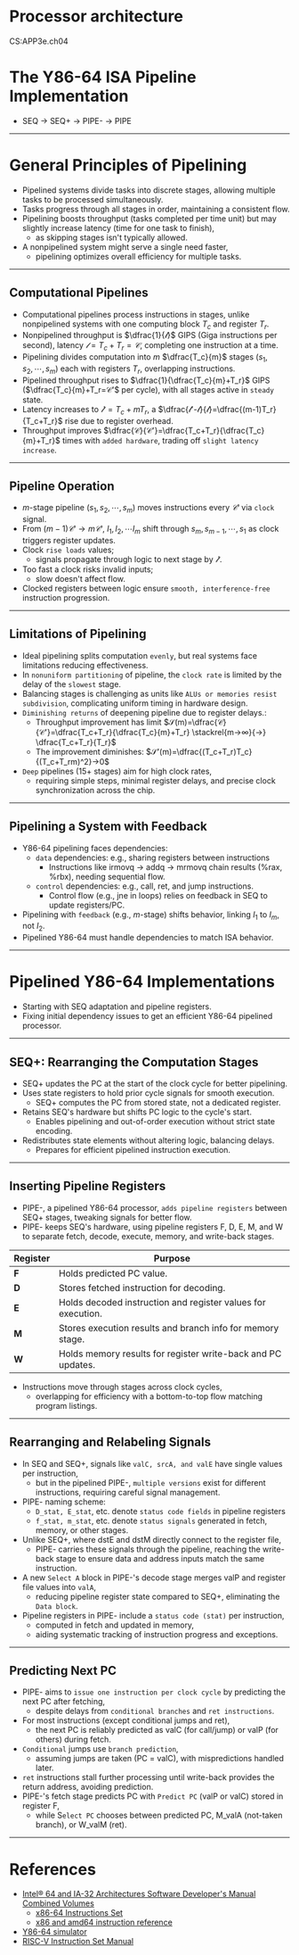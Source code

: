 # Processor architecture
CS:APP3e.ch04


# The Y86-64 ISA Pipeline Implementation
- SEQ → SEQ+ → PIPE- → PIPE

---

# General Principles of Pipelining

- Pipelined systems divide tasks into discrete stages, allowing multiple tasks to be processed simultaneously.
- Tasks progress through all stages in order, maintaining a consistent flow.
- Pipelining boosts throughput (tasks completed per time unit) but may slightly increase latency (time for one task to finish), 
  - as skipping stages isn't typically allowed.
- A nonpipelined system might serve a single need faster, 
  - pipelining optimizes overall efficiency for multiple tasks.

---

## Computational Pipelines

- Computational pipelines process instructions in stages, unlike nonpipelined systems with one computing block $T_c$ and register $T_r$.
- Nonpipelined throughput is $`\dfrac{1}{𝓁}`$ GIPS (Giga instructions per second), latency $`𝓁=T_c+T_r=𝒞`$, completing one instruction at a time.
- Pipelining divides computation into $m$ $`\dfrac{T_c}{m}`$ stages ($s_1,s_2,⋯,s_m$) each with registers $T_r$, overlapping instructions.
- Pipelined throughput rises to $`\dfrac{1}{\dfrac{T_c}{m}+T_r}`$ GIPS ($`\dfrac{T_c}{m}+T_r=𝒞'`$ per cycle), with all stages active in `steady` state.
- Latency increases to  $`𝓁'=T_c+mT_r`$, a $`\dfrac{𝓁'-𝓁}{𝓁}=\dfrac{(m-1)T_r}{T_c+T_r}`$ rise due to register overhead.
- Throughput improves $`\dfrac{𝒞}{𝒞'}=\dfrac{T_c+T_r}{\dfrac{T_c}{m}+T_r}`$ times with `added hardware`, trading off `slight latency increase`.

---

## Pipeline Operation

- $m$-stage pipeline ($s_1,s_2,⋯,s_m$) moves instructions every $𝒞'$ via `clock` signal.
- From $(m-1)𝒞'→m𝒞'$, $I_1, I_2, ⋯ I_m$ shift through $s_m,s_{m-1},⋯,s_1$ as clock triggers register updates.
- Clock `rise loads` values; 
  - signals propagate through logic to next stage by $𝓁'$.
- Too fast a clock risks invalid inputs; 
  - slow doesn't affect flow.
- Clocked registers between logic ensure `smooth, interference-free` instruction progression.

---

## Limitations of Pipelining

- Ideal pipelining splits computation `evenly`, but real systems face limitations reducing effectiveness.
- In `nonuniform partitioning` of pipeline, the `clock rate` is limited by the delay of the `slowest` stage.
- Balancing stages is challenging as units like `ALUs or memories resist subdivision`, complicating uniform timing in hardware design.
- `Diminishing returns` of deepening pipeline due to register delays.:
  - Throughput improvement has limit $`𝒮(m)=\dfrac{𝒞}{𝒞'}=\dfrac{T_c+T_r}{\dfrac{T_c}{m}+T_r} \stackrel{m→∞}{→} \dfrac{T_c+T_r}{T_r}`$
  - The improvement diminishes: $`𝒮'(m)=\dfrac{(T_c+T_r)T_c}{(T_c+T_rm)^2}→0`$
- `Deep` pipelines (15+ stages) aim for high clock rates, 
  - requiring simple steps, minimal register delays, and precise clock synchronization across the chip.

---

## Pipelining a System with Feedback

- Y86-64 pipelining faces dependencies: 
  - `data` dependencies: e.g., sharing registers between instructions 
    - Instructions like irmovq → addq → mrmovq chain results (%rax, %rbx), needing sequential flow.
  - `control` dependencies: e.g., call, ret, and jump instructions.
    - Control flow (e.g., jne in loops) relies on feedback in SEQ to update registers/PC.
- Pipelining with `feedback` (e.g., $m$-stage) shifts behavior, linking $I_1$ to $I_m$, not $I_2$.
- Pipelined Y86-64 must handle dependencies to match ISA behavior.

---

# Pipelined Y86-64 Implementations

- Starting with SEQ adaptation and pipeline registers.
- Fixing initial dependency issues to get an efficient Y86-64 pipelined processor.

---

## SEQ+: Rearranging the Computation Stages

- SEQ+ updates the PC at the start of the clock cycle for better pipelining. 
- Uses state registers to hold prior cycle signals for smooth execution. 
  - SEQ+ computes the PC from stored state, not a dedicated register. 
- Retains SEQ's hardware but shifts PC logic to the cycle's start. 
  - Enables pipelining and out-of-order execution without strict state encoding.
- Redistributes state elements without altering logic, balancing delays.  
  - Prepares for efficient pipelined instruction execution.

---

## Inserting Pipeline Registers

- PIPE-, a pipelined Y86-64 processor, `adds pipeline registers` between SEQ+ stages, tweaking signals for better flow.
- PIPE- keeps SEQ's hardware, using pipeline registers F, D, E, M, and W to separate fetch, decode, execute, memory, and write-back stages.

| Register | Purpose |  
|----------|---------|  
| **F** | Holds predicted PC value. |  
| **D** | Stores fetched instruction for decoding. |  
| **E** | Holds decoded instruction and register values for execution. |  
| **M** | Stores execution results and branch info for memory stage. |  
| **W** | Holds memory results for register write-back and PC updates. |

- Instructions move through stages across clock cycles, 
  - overlapping for efficiency with a bottom-to-top flow matching program listings.

---

## Rearranging and Relabeling Signals

- In SEQ and SEQ+, signals like `valC, srcA, and valE` have single values per instruction, 
  - but in the pipelined PIPE-, `multiple versions` exist for different instructions, requiring careful signal management.
- PIPE- naming scheme: 
  - `D_stat, E_stat`, etc. denote `status code fields` in pipeline registers
  - `f_stat, m_stat`, etc. denote `status signals` generated in fetch, memory, or other stages.
- Unlike SEQ+, where dstE and dstM directly connect to the register file, 
  - PIPE- carries these signals through the pipeline, reaching the write-back stage to ensure data and address inputs match the same instruction.
- A new `Select A` block in PIPE-'s decode stage merges valP and register file values into `valA`, 
  - reducing pipeline register state compared to SEQ+, eliminating the `Data block`.
- Pipeline registers in PIPE- include a `status code (stat)` per instruction,
  - computed in fetch and updated in memory, 
  - aiding systematic tracking of instruction progress and exceptions.

---

## Predicting Next PC

- PIPE- aims to `issue one instruction per clock cycle` by predicting the next PC after fetching, 
  - despite delays from `conditional branches` and `ret instructions`.
- For most instructions (except conditional jumps and ret), 
  - the next PC is reliably predicted as valC (for call/jump) or valP (for others) during fetch.
- `Conditional` jumps use `branch prediction`, 
  - assuming jumps are taken (PC = valC), with mispredictions handled later.
- `ret` instructions stall further processing until write-back provides the return address, avoiding prediction.
- PIPE-'s fetch stage predicts PC with `Predict PC` (valP or valC) stored in register F, 
  - while S`elect PC` chooses between predicted PC, M_valA (not-taken branch), or W_valM (ret).

---

# References
- [Intel® 64 and IA-32 Architectures Software Developer's Manual Combined Volumes](https://www.intel.com/content/www/us/en/content-details/782158/intel-64-and-ia-32-architectures-software-developer-s-manual-combined-volumes-1-2a-2b-2c-2d-3a-3b-3c-3d-and-4.html)
  - [x86-64 Instructions Set](https://linasm.sourceforge.net/docs/instructions/index.php)
  - [x86 and amd64 instruction reference](https://www.felixcloutier.com/x86/)
- [Y86-64 simulator](https://github.com/gyunseo/sim)
- [RISC-V Instruction Set Manual](https://github.com/riscv/riscv-isa-manual)